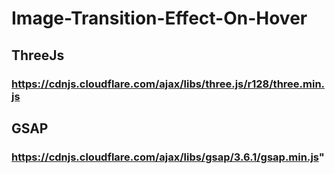 # Image-Transition-Effect-On-Hover

## ThreeJs
### https://cdnjs.cloudflare.com/ajax/libs/three.js/r128/three.min.js


## GSAP
### https://cdnjs.cloudflare.com/ajax/libs/gsap/3.6.1/gsap.min.js"

